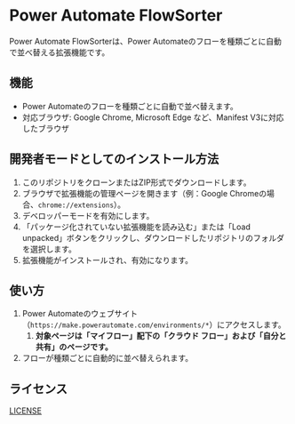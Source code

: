 # Power Automate FlowSorter

Power Automate FlowSorterは、Power Automateのフローを種類ごとに自動で並べ替える拡張機能です。

## 機能

- Power Automateのフローを種類ごとに自動で並べ替えます。
- 対応ブラウザ: Google Chrome, Microsoft Edge など、Manifest V3に対応したブラウザ

## 開発者モードとしてのインストール方法

1. このリポジトリをクローンまたはZIP形式でダウンロードします。
2. ブラウザで拡張機能の管理ページを開きます（例：Google Chromeの場合、`chrome://extensions`）。
3. デベロッパーモードを有効にします。
4. 「パッケージ化されていない拡張機能を読み込む」または「Load unpacked」ボタンをクリックし、ダウンロードしたリポジトリのフォルダを選択します。
5. 拡張機能がインストールされ、有効になります。

## 使い方

1. Power Automateのウェブサイト（`https://make.powerautomate.com/environments/*`）にアクセスします。
   1. **対象ページは「マイフロー」配下の「クラウド フロー」および「自分と共有」のページです。**
2. フローが種類ごとに自動的に並べ替えられます。

## ライセンス

[LICENSE](LICENSE)